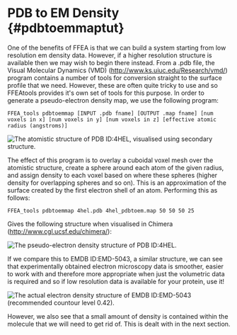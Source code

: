 

PDB to EM Density  {#pdbtoemmaptut}
=============================

One of the benefits of FFEA is that we can build a system starting from low resolution em density data. However, if a higher resolution structure is available then we may wish to begin there instead. From a .pdb file, the Visual Molecular Dynamics (VMD) (http://www.ks.uiuc.edu/Research/vmd/) program contains a number of tools for conversion straight to the surface profile that we need. However, these are often quite tricky to use and so FFEAtools provides it's own set of tools for this purpose. In order to generate a pseudo-electron density map, we use the following program:

	FFEA_tools pdbtoemmap [INPUT .pdb fname] [OUTPUT .map fname] [num voxels in x] [num voxels in y] [num voxels in z] [effective atomic radius (angstroms)]

![The atomistic structure of PDB ID:4HEL, visualised using secondary structure.](4hel_2.png "GroEL Atomistic Structure")

The effect of this program is to overlay a cuboidal voxel mesh over the atomistic structure, create a sphere around each atom of the given radius, and assign density to each voxel based on where these spheres (higher density for overlapping spheres and so on). This is an approximation of the surface created by the first electron shell of an atom. Performing this as follows:

	FFEA_tools pdbtoemmap 4hel.pdb 4hel_pdbtoem.map 50 50 50 25

Gives the following structure when visualised in Chimera (http://www.cgl.ucsf.edu/chimera/):

![The pseudo-electron density structure of PDB ID:4HEL.](4hel_pdbtoem.png "GroEL Pseudo-Electron Microscopy Structure")

If we compare this to EMDB ID:EMD-5043, a similar structure, we can see that experimentally obtained electron microscopy data is smoother, easier to work with and therefore more appropriate when just the volumetric data is required and so if low resolution data is available for your protein, use it! 

![The actual electron density structure of EMDB ID:EMD-5043 (recommended countour level 0.42).](emd5043_both.png "GroEL Electron Microscopy Structure")

However, we also see that a small amount of density is contained within the molecule that we will need to get rid of. This is dealt with in the next section.
